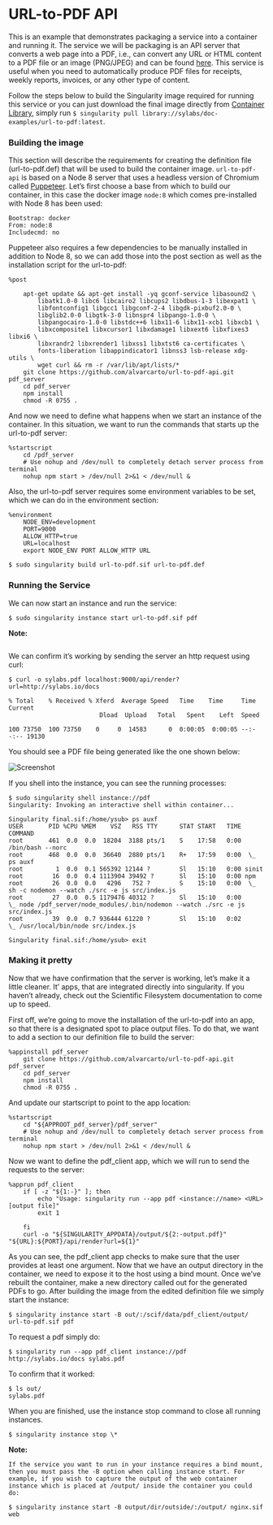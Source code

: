 # URL-to-PDF API

This is an example that demonstrates packaging a service into a container and running it. The service we will be packaging is an API server that converts a web page into a PDF, i.e., can convert any URL or HTML content to a PDF file or an image (PNG/JPEG) and can be found [here](https://github.com/alvarcarto/url-to-pdf-api). This service is useful when you need to automatically produce PDF files for receipts, weekly reports, invoices, or any other type of content.

Follow the steps below to build the Singularity image required for running this service or you can just download the final image directly from [Container Library](https://cloud.sylabs.io/library/_container/5c3e3b66b0877b0001b0b3fc#container-5c3e3b66b0877b0001b0b3fd), simply run
`$ singularity pull library://sylabs/doc-examples/url-to-pdf:latest`.


### Building the image 

This section will describe the requirements for creating the definition file (url-to-pdf.def) that will be used to build the container image. `url-to-pdf-api` is based on a Node 8 server that uses a headless version of Chromium called [Puppeteer](https://github.com/GoogleChrome/puppeteer). Let’s first choose a base from which to build our container, in this case the docker image `node:8` which comes pre-installed with Node 8 has been used:


```
Bootstrap: docker
From: node:8
Includecmd: no
```
Puppeteer also requires a few dependencies to be manually installed in addition to Node 8, so we can add those into the post section as well as the installation script for the url-to-pdf:

```
%post

    apt-get update && apt-get install -yq gconf-service libasound2 \
        libatk1.0-0 libc6 libcairo2 libcups2 libdbus-1-3 libexpat1 \
        libfontconfig1 libgcc1 libgconf-2-4 libgdk-pixbuf2.0-0 \
        libglib2.0-0 libgtk-3-0 libnspr4 libpango-1.0-0 \
        libpangocairo-1.0-0 libstdc++6 libx11-6 libx11-xcb1 libxcb1 \
        libxcomposite1 libxcursor1 libxdamage1 libxext6 libxfixes3 libxi6 \
        libxrandr2 libxrender1 libxss1 libxtst6 ca-certificates \
        fonts-liberation libappindicator1 libnss3 lsb-release xdg-utils \
        wget curl && rm -r /var/lib/apt/lists/*
    git clone https://github.com/alvarcarto/url-to-pdf-api.git pdf_server
    cd pdf_server
    npm install
    chmod -R 0755 .
```
And now we need to define what happens when we start an instance of the container. In this situation, we want to run the commands that starts up the url-to-pdf server:

```
%startscript
    cd /pdf_server
    # Use nohup and /dev/null to completely detach server process from terminal
    nohup npm start > /dev/null 2>&1 < /dev/null &
```

Also, the url-to-pdf server requires some environment variables to be set, which we can do in the environment section:

```
%environment
    NODE_ENV=development
    PORT=9000
    ALLOW_HTTP=true
    URL=localhost
    export NODE_ENV PORT ALLOW_HTTP URL
```
```
$ sudo singularity build url-to-pdf.sif url-to-pdf.def
```
### Running the Service 

We can now start an instance and run the service:

```
$ sudo singularity instance start url-to-pdf.sif pdf
```
**Note:**

```If there occurs an error related to port connection being refused while starting the instance or while using it later, you can try specifying different port numbers in the definition file above.
```

We can confirm it’s working by sending the server an http request using curl:

```
$ curl -o sylabs.pdf localhost:9000/api/render?url=http://sylabs.io/docs

% Total    % Received % Xferd  Average Speed   Time    Time     Time  Current
                         Dload  Upload   Total   Spent    Left  Speed

100 73750  100 73750    0     0  14583      0  0:00:05  0:00:05 --:--:-- 19130
```

You should see a PDF file being generated like the one shown below:

![Screenshot](docpage.png)

If you shell into the instance, you can see the running processes:

```
$ sudo singularity shell instance://pdf
Singularity: Invoking an interactive shell within container...

Singularity final.sif:/home/ysub> ps auxf
USER       PID %CPU %MEM    VSZ   RSS TTY      STAT START   TIME COMMAND
root       461  0.0  0.0  18204  3188 pts/1    S    17:58   0:00 /bin/bash --norc
root       468  0.0  0.0  36640  2880 pts/1    R+   17:59   0:00  \_ ps auxf
root         1  0.0  0.1 565392 12144 ?        Sl   15:10   0:00 sinit
root        16  0.0  0.4 1113904 39492 ?       Sl   15:10   0:00 npm
root        26  0.0  0.0   4296   752 ?        S    15:10   0:00  \_ sh -c nodemon --watch ./src -e js src/index.js
root        27  0.0  0.5 1179476 40312 ?       Sl   15:10   0:00      \_ node /pdf_server/node_modules/.bin/nodemon --watch ./src -e js src/index.js
root        39  0.0  0.7 936444 61220 ?        Sl   15:10   0:02          \_ /usr/local/bin/node src/index.js

Singularity final.sif:/home/ysub> exit
```
### Making it pretty

Now that we have confirmation that the server is working, let’s make it a little cleaner. It’ apps, that are integrated directly into singularity. If you haven’t already, check out the Scientific Filesystem documentation to come up to speed.

First off, we’re going to move the installation of the url-to-pdf into an app, so that there is a designated spot to place output files. To do that, we want to add a section to our definition file to build the server:
```
%appinstall pdf_server
    git clone https://github.com/alvarcarto/url-to-pdf-api.git pdf_server
    cd pdf_server
    npm install
    chmod -R 0755 .
```
And update our startscript to point to the app location:

```
%startscript
    cd "${APPROOT_pdf_server}/pdf_server"
    # Use nohup and /dev/null to completely detach server process from terminal
    nohup npm start > /dev/null 2>&1 < /dev/null &
```

Now we want to define the pdf_client app, which we will run to send the requests to the server:
```
%apprun pdf_client
    if [ -z "${1:-}" ]; then
        echo "Usage: singularity run --app pdf <instance://name> <URL> [output file]"
        exit 1

    fi
    curl -o "${SINGULARITY_APPDATA}/output/${2:-output.pdf}" "${URL}:${PORT}/api/render?url=${1}"
```

As you can see, the pdf_client app checks to make sure that the user provides at least one argument. Now that we have an output directory in the container, we need to expose it to the host using a bind mount. Once we’ve rebuilt the container, make a new directory called out for the generated PDFs to go. After building the image from the edited definition file we simply start the instance:
```
$ singularity instance start -B out/:/scif/data/pdf_client/output/ url-to-pdf.sif pdf
```
To request a pdf simply do:
```
$ singularity run --app pdf_client instance://pdf http://sylabs.io/docs sylabs.pdf
```
To confirm that it worked:
```
$ ls out/
sylabs.pdf
```
When you are finished, use the instance stop command to close all running instances.

```
$ singularity instance stop \*
```

**Note:**
```
If the service you want to run in your instance requires a bind mount, then you must pass the -B option when calling instance start. For example, if you wish to capture the output of the web container instance which is placed at /output/ inside the container you could do:

$ singularity instance start -B output/dir/outside/:/output/ nginx.sif  web
```
